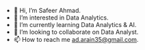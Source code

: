 - 👋 Hi, I’m Safeer Ahmad.
- 👀 I’m interested in Data Analytics.
- 🌱 I’m currently learning Data Analytics & AI.
- 💞️ I’m looking to collaborate on Data Analyst.
- 📫 How to reach me ad.arain35@gmail.com.

<!---
arain884/arain884 is a ✨ special ✨ repository because its `README.md` (this file) appears on your GitHub profile.
You can click the Preview link to take a look at your changes.
--->

